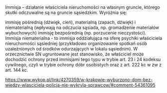 Immisja – działanie właściciela nieruchomości na własnym gruncie, którego skutki odczuwalne są na gruncie sąsiedzkim. Wyróżnia się:

immisję pośrednią (dźwięk, cień), materialną (zapach, dźwięk) i niematerialną (wpływają na odczucia sąsiada, np. gromadzenie materiałów wybuchowych)
immisję bezpośrednią (np. porzucenie nieczystości).
Immisja niematerialna - to immisja oddziałująca na sferę psychiki właściciela nieruchomości sąsiedniej (przykładowo organizowanie spotkań osób uzależnionych od środków odurzających w lokalu sąsiednim). W orzecznictwie SN ugruntowane jest stanowisko, że właściciel może dochodzić ochrony przed immisjami tego typu w trybie art. 23 i 24 kodeksu cywilnego, czyli w trybie ochrony dóbr osobistych oraz z art. 222 kc w zw z art. 144 kc.

https://www.wykop.pl/link/4270359/w-krakowie-wyburzono-dom-bez-wiedzy-wlasciciela-policja-nie-wykryla-sprawcow/#comment-54361095